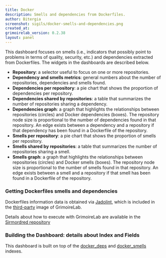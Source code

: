 ```yaml
---
title: Docker
description: Smells and dependencies from Dockerfiles.
author: Bitergia
screenshot: sigils/docker-smells-and-dependencies.png
created_at: 
grimoirelab_version: 0.2.38
layout: panel
---
```


This dashboard focuses on smells (i.e., indicators that possibly point to problems in terms of quality, security, etc.) and dependencies extracted from Dockerfiles. The widgets in the dashboards are described below.

* **Repository**: a selector useful to focus on one or more repositories.  
* **Dependency and smells metrics**: general numbers about the number of repositories, dependencies and smells found. 
* **Dependencies per repository**: a pie chart that shows the proportion of dependencies per repository.
* **Dependencies shared by repositories**: a table that summarizes the number of repositories sharing a dependency.
* **Dependencies graph**: a graph that highlights the relationships between repositories (circles) and Docker dependencies (boxes). The repository node size is proportional to the number of dependencies found in that repository. An edge exists between a dependency and a repository if that dependency has been found in a Dockerfile of the repository.
* **Smells per repository**: a pie chart that shows the proportion of smells per repository.
* **Smells shared by repositories**: a table that summarizes the number of repositories sharing a smell.
* **Smells graph**: a graph that highlights the relationships between repositories (circles) and Docker smells (boxes). The repository node size is proportional to the number of smells found in that repository. An edge exists between a smell and a repository if that smell has been found in a Dockerfile of the repository.

### Getting Dockerfiles smells and dependencies

Dockerfiles information data is obtained via [Jadolint](https://github.com/crossminer/crossJadolint), which is included in the [third-party](https://github.com/chaoss/grimoirelab/tree/master/third-party) image of GrimoireLab. 

Details about how to execute with GrimoireLab are available in the [Sirmordred repository](https://github.com/chaoss/grimoirelab-sirmordred#supported-data-sources)

### Building the Dashboard: details about Index and Fields

This dashboard is built on top of the [docker_deps](https://github.com/chaoss/grimoirelab-elk/blob/master/schema/docker_deps.csv) and [docker_smells](https://github.com/chaoss/grimoirelab-elk/blob/master/schema/docker_smells.csv) indexes.